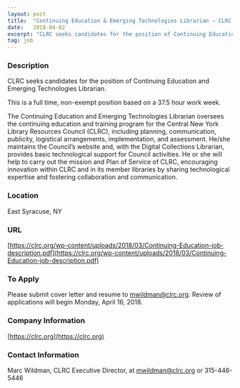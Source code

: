 ```yaml
---
layout: post
title:  "Continuing Education & Emerging Technologies Librarian – CLRC - Central New York Library Resources Council (CLRC)"
date:   2018-04-02
excerpt: "CLRC seeks candidates for the position of Continuing Education and Emerging Technologies Librarian. This is a full time, non-exempt position based on a 37.5 hour work week. The Continuing Education and Emerging Technologies Librarian oversees the continuing education and training program for the Central New York Library Resources Council (CLRC),..."
tag: job
---
```


### Description   

CLRC seeks candidates for the position of Continuing Education and Emerging Technologies Librarian.

This is a full time, non-exempt position based on a 37.5 hour work week.

The Continuing Education and Emerging Technologies Librarian oversees the continuing education and training program for the Central New York Library Resources Council (CLRC), including planning, communication, publicity, logistical arrangements, implementation, and assessment. He/she maintains the Council’s website and, with the Digital Collections Librarian,  provides basic technological support for Council activities. He or she will help to carry out the mission and Plan of Service of CLRC, encouraging innovation within CLRC and in its member libraries by sharing technological expertise and fostering collaboration and communication.








### Location   

East Syracuse, NY


### URL   

[https://clrc.org/wp-content/uploads/2018/03/Continuing-Education-job-description.pdf](https://clrc.org/wp-content/uploads/2018/03/Continuing-Education-job-description.pdf)

### To Apply   

Please submit cover letter and resume to mwildman@clrc.org. Review of applications will begin Monday, April 16, 2018.


### Company Information   

[https://clrc.org](https://clrc.org)


### Contact Information   

Marc Wildman, CLRC Executive Director, at mwildman@clrc.org or 315-446-5446

